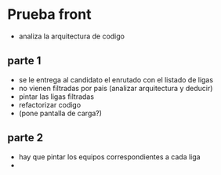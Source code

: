# Prueba front

- analiza la arquitectura de codigo

## parte 1
- se le entrega al candidato el enrutado con el listado de ligas
- no vienen filtradas por pais (analizar arquitectura y deducir)
- pintar las ligas filtradas
- refactorizar codigo
- (pone pantalla de carga?)

## parte 2
- hay que pintar los equipos correspondientes a cada liga
- 

